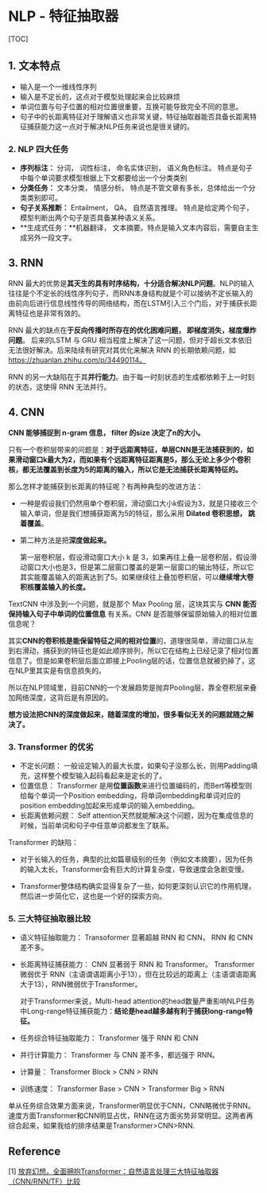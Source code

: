 # NLP - 特征抽取器



[TOC]

## 1. 文本特点

- 输入是一个一维线性序列
- 输入是不定长的，这点对于模型处理起来会比较麻烦
- 单词位置与句子位置的相对位置很重要，互换可能导致完全不同的意思。
- 句子中的长距离特征对于理解语义也非常关键，特征抽取器能否具备长距离特征捕获能力这一点对于解决NLP任务来说也是很关键的。

### 2. NLP 四大任务

- **序列标注：** 分词， 词性标注， 命名实体识别， 语义角色标注。 特点是句子中每个单词要求模型根据上下文都要给出一个分类类别
- **分类任务：** 文本分类， 情感分析。 特点是不管文章有多长，总体给出一个分类类别即可。
- **句子关系推断：** Entailment， QA， 自然语言推理。 特点是给定两个句子，模型判断出两个句子是否具备某种语义关系。
- **生成式任务：**机器翻译， 文本摘要。特点是输入文本内容后，需要自主生成另外一段文字。

## 3. RNN

RNN 最大的优势是**其天生的具有时序结构，十分适合解决NLP问题**。NLP的输入往往是个不定长的线性序列句子，而RNN本身结构就是个可以接纳不定长输入的由前向后进行信息线性传导的网络结构，而在LSTM引入三个门后，对于捕获长距离特征也是非常有效的。

RNN 最大的缺点在**于反向传播时所存在的优化困难问题， 即梯度消失，梯度爆炸问题**。 后来的LSTM 与 GRU 相当程度上解决了这一问题，但对于超长文本依旧无法很好解决。后来陆续有研究对其优化来解决 RNN 的长期依赖问题，如 https://zhuanlan.zhihu.com/p/34490114。 

RNN 的另一大缺陷在于其**并行能力**。由于每一时刻状态的生成都依赖于上一时刻的状态，这使得 RNN 无法并行。

## 4. CNN

**CNN 能够捕捉到 n-gram 信息， filter 的size 决定了n的大小。**

只有一个卷积层带来的问题是：**对于远距离特征，单层CNN是无法捕获到的，如果滑动窗口k最大为2，而如果有个远距离特征距离是5，那么无论上多少个卷积核，都无法覆盖到长度为5的距离的输入，所以它是无法捕获长距离特征的。**

那么怎样才能捕获到长距离的特征呢？有两种典型的改进方法：

- 一种是假设我们仍然用单个卷积层，滑动窗口大小k假设为3，就是只接收三个输入单词，但是我们想捕获距离为5的特征，那么采用 **Dilated 卷积思想， 跳着覆盖**。

- 第二种方法是把**深度做起来。**

  第一层卷积层，假设滑动窗口大小 k 是 3，如果再往上叠一层卷积层，假设滑动窗口大小也是3，但是第二层窗口覆盖的是第一层窗口的输出特征，所以它其实能覆盖输入的距离达到了5。如果继续往上叠加卷积层，可以**继续增大卷积核覆盖输入的长度。**

TextCNN 中涉及到一个问题，就是那个 Max Pooling 层，这块其实与 **CNN 能否保持输入句子中单词的位置信息** 有关系。CNN 是否能够保留原始输入的相对位置信息呢？

其实**CNN的卷积核是能保留特征之间的相对位置**的，道理很简单，滑动窗口从左到右滑动，捕获到的特征也是如此顺序排列，所以它在结构上已经记录了相对位置信息了。但是如果卷积层后面立即接上Pooling层的话，位置信息就被扔掉了，这在NLP里其实是有信息损失的。

所以在NLP领域里，目前CNN的一个发展趋势是抛弃Pooling层，靠全卷积层来叠加网络深度，这背后是有原因的。

**想方设法把CNN的深度做起来，随着深度的增加，很多看似无关的问题就随之解决了。**

### 3. Transformer 的优劣

- 不定长问题： 一般设定输入的最大长度，如果句子没那么长，则用Padding填充，这样整个模型输入起码看起来是定长的了。
- 位置信息： Transformer 是用**位置函数**来进行位置编码的，而Bert等模型则给每个单词一个Position embedding，将单词embedding和单词对应的position embedding加起来形成单词的输入embedding。 
- 长距离依赖问题： Self attention天然就能解决这个问题，因为在集成信息的时候，当前单词和句子中任意单词都发生了联系。

Transformer 的缺陷：

- 对于长输入的任务，典型的比如篇章级别的任务（例如文本摘要），因为任务的输入太长，Transformer会有巨大的计算复杂度，导致速度会急剧变慢。

- Transformer整体结构确实显得复杂了一些，如何更深刻认识它的作用机理，然后进一步简化它，这也是一个好的探索方向。

### 5. 三大特征抽取器比较

- 语义特征抽取能力： Transoformer 显著超越 RNN 和 CNN， RNN 和 CNN 差不多。

- 长距离特征捕获能力： CNN 显著弱于 RNN 和 Transformer。 Transformer微弱优于 RNN（主语谓语距离小于13），但在比较远的距离上（主语谓语距离大于13），RNN微弱优于Transformer。

  对于Transformer来说，Multi-head attention的head数量严重影响NLP任务中Long-range特征捕获能力：**结论是head越多越有利于捕获long-range特征。**

- 任务综合特征抽取能力： Transformer 强于 RNN 和 CNN

- 并行计算能力： Transformer 与 CNN 差不多，都远强于 RNN。 

- 计算量： Transformer Block > CNN > RNN

- 训练速度： Transformer Base > CNN > Transformer Big > RNN

单从任务综合效果方面来说，Transformer明显优于CNN，CNN略微优于RNN。速度方面Transformer和CNN明显占优，RNN在这方面劣势非常明显。这两者再综合起来，如果我给的排序结果是Transformer>CNN>RNN. 



## Reference

[1] [放弃幻想，全面拥抱Transformer：自然语言处理三大特征抽取器（CNN/RNN/TF）比较](https://zhuanlan.zhihu.com/p/54743941)



